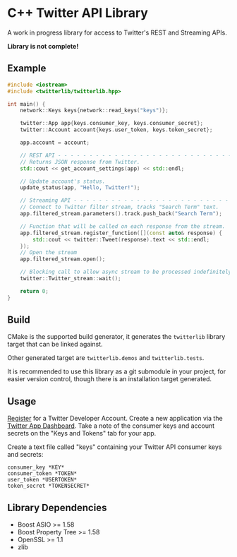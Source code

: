 # C++ Twitter API Library

A work in progress library for access to Twitter's REST and Streaming APIs.

**Library is not complete!**

## Example

```c++
#include <iostream>
#include <twitterlib/twitterlib.hpp>

int main() {
    network::Keys keys{network::read_keys("keys")};

    twitter::App app{keys.consumer_key, keys.consumer_secret};
    twitter::Account account{keys.user_token, keys.token_secret};

    app.account = account;

    // REST API - - - - - - - - - - - - - - - - - - - - - - - - - - - - - - - -
    // Returns JSON response from Twitter.
    std::cout << get_account_settings(app) << std::endl;

    // Update account's status.
    update_status(app, "Hello, Twitter!");

    // Streaming API - - - - - - - - - - - - - - - - - - - - - - - - - - - - - -
    // Connect to Twitter filter stream, tracks "Search Term" text.
    app.filtered_stream.parameters().track.push_back("Search Term");

    // Function that will be called on each response from the stream.
    app.filtered_stream.register_function([](const auto& response) {
        std::cout << twitter::Tweet(response).text << std::endl;
    });
    // Open the stream
    app.filtered_stream.open();

    // Blocking call to allow async stream to be processed indefinitely.
    twitter::Twitter_stream::wait();

    return 0;
}
```

## Build

CMake is the supported build generator, it generates the `twitterlib` library
target that can be linked against.

Other generated target are `twitterlib.demos` and `twitterlib.tests`.

It is recommended to use this library as a git submodule in your project, for
easier version control, though there is an installation target generated.

## Usage

[Register](https://developer.twitter.com/en/apply/user.html) for a Twitter
Developer Account.  Create a new application via the [Twitter App
Dashboard](https://developer.twitter.com/en/apps).  Take a note of the consumer
keys and account secrets on the "Keys and Tokens" tab for your app.

Create a text file called "keys" containing your Twitter API consumer keys and
secrets:

```text
consumer_key *KEY*
consumer_token *TOKEN*
user_token *USERTOKEN*
token_secret *TOKENSECRET*
```

## Library Dependencies

- Boost ASIO >= 1.58
- Boost Property Tree >= 1.58
- OpenSSL >= 1.1
- zlib

